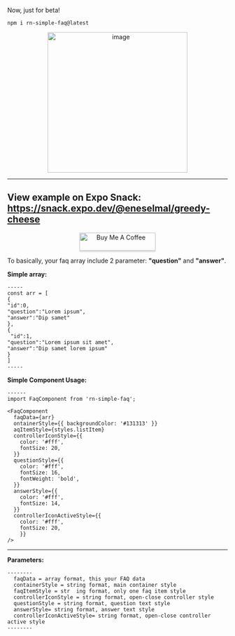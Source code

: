   Now, just for beta!
  
  `npm i rn-simple-faq@latest`
  
  
   <p align="center">
  <img width="320" alt="image" src="https://media4.giphy.com/media/JQnILwMr5ShmXaFyH7/giphy.gif?cid=790b7611754acbeb5333463e846d21696d27e4c958e90e13&rid=giphy.gif&ct=g">
  </p>
  
  
  -----
  **View example on Expo Snack:**
  https://snack.expo.dev/@eneselmal/greedy-cheese
  -----
  
  
  <p align="center">
  <a href="https://www.buymeacoffee.com/enesburakelmal" target="_blank" align="center"><img src="https://www.buymeacoffee.com/assets/img/custom_images/orange_img.png" alt="Buy Me A Coffee" style="height: 41px !important;width: 174px !important;box-shadow: 0px 3px 2px 0px rgba(190, 190, 190, 0.5) !important;-webkit-box-shadow: 0px 3px 2px 0px rgba(190, 190, 190, 0.5) !important;" align="center"></a></p>
  
  
  To basically, your faq array include 2 parameter: **"question"** and **"answer"**. 
  
  **Simple array:**
  
    -----
    const arr = [
    {
    "id":0,
    "question":"Lorem ipsum",
    "answer":"Dip samet"
    },
    {
     "id":1,
    "question":"Lorem ipsum sit amet",
    "answer":"Dip samet lorem ipsum"
    }
    ]
    -----
  
  
  **Simple Component  Usage:**
  
    ------
    import FaqComponent from 'rn-simple-faq';
    
    <FaqComponent
      faqData={arr}
      ontainerStyle={{ backgroundColor: '#131313' }}
      aqItemStyle={styles.listItem}
      controllerIconStyle={{
        color: '#fff',
        fontSize: 20,
      }}
      questionStyle={{
        color: '#fff',
        fontSize: 16,
        fontWeight: 'bold',
      }}
      answerStyle={{
        color: '#fff',
        fontSize: 14,
      }}
      controllerIconActiveStyle={{
        color: '#fff',
        fontSize: 20,
        }}
    />
  -----
          
 **Parameters:**        
          
    --------
      faqData = array format, this your FAQ data
      containerStyle = string format, main container style
      faqItemStyle = str  ing format, only one faq item style
      controllerIconStyle = string format, open-close controller style
      questionStyle = string format, question text style
      answerStyle= string format, answer text style
      controllerIconActiveStyle= string format, open-close controller active style
    --------
